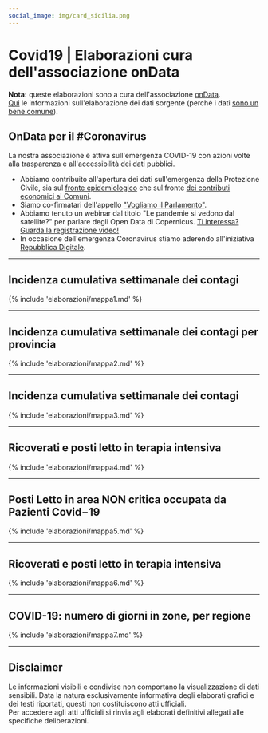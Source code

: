 ```yaml
---
social_image: img/card_sicilia.png
---
```


<style>
.md-typeset .md-typeset h1 {line-height: 0px!important;}
.md-typeset h2 {font-size: 0px!important; line-height: 0px!important; margin: 0px!important;}
/*.md-typeset {line-height: 0px!important;}*/
.md-typeset h1:target:before, .md-typeset h2:target:before, .md-typeset h3:target:before {padding-top: 2rem!important;}
</style>

# Covid19 | Elaborazioni cura dell'associazione onData

**Nota:** queste elaborazioni sono a cura dell'associazione [onData](https://ondata.it/). <br>[Qui](https://github.com/ondata/covid19italia/blob/master/elaborazioni/dpc_covid19/soglia250/README.md) le informazioni sull'elaborazione dei dati sorgente (perché i dati [sono un bene comune](https://datibenecomune.it/)).

## OnData per il #Coronavirus
<p>La nostra associazione è attiva sull'emergenza COVID-19 con azioni volte alla trasparenza e all'accessibilità dei dati pubblici.
		<ul>
<li>Abbiamo contribuito all'apertura dei dati sull'emergenza della Protezione Civile, sia sul <a href="http://blog.ondata.it/opendata-sul-coronavirus-e-successo-davvero/" target="_blank">fronte epidemiologico</a> che sul fronte <a href="https://www.lastampa.it/cronaca/2020/03/30/news/il-contributo-del-governo-comune-per-comune-cerca-quello-in-cui-abiti-scorprirai-quanto-denaro-arriva-1.38655519" target="_blank">dei contributi economici ai Comuni</a>.
</li>
<li>Siamo co-firmatari dell'appello <a href="http://blog.ondata.it/vogliamo-il-parlamento/" target="_blank">"Vogliamo il Parlamento"</a>.
</li>
<li>Abbiamo tenuto un webinar dal titolo "Le pandemie si vedono dal satellite?" per parlare degli Open Data di Copernicus. <a href="https://www.youtube.com/watch?v=t-GeIRZLWjM" target="_target">Ti interessa? Guarda la registrazione video!</a>
</li>
<li>In occasione dell'emergenza Coronavirus stiamo aderendo all'iniziativa <a href="https://innovazione.gov.it/it/repubblica-digitale/" target="_">Repubblica Digitale</a>.
</li>
</ul>
</p>

---

## Incidenza cumulativa settimanale dei contagi
{% include 'elaborazioni/mappa1.md' %}

---

## Incidenza cumulativa settimanale dei contagi per provincia
{% include 'elaborazioni/mappa2.md' %}

---

## Incidenza cumulativa settimanale dei contagi
{% include 'elaborazioni/mappa3.md' %}

---

## Ricoverati e posti letto in terapia intensiva
{% include 'elaborazioni/mappa4.md' %}

---

## Posti Letto in area NON critica occupata da Pazienti Covid−19
{% include 'elaborazioni/mappa5.md' %}

---

## Ricoverati e posti letto in terapia intensiva
{% include 'elaborazioni/mappa6.md' %}

---

## COVID-19: numero di giorni in zone, per regione
{% include 'elaborazioni/mappa7.md' %}

---

## Disclaimer
Le informazioni visibili e condivise non comportano la visualizzazione di dati sensibili. Data la natura esclusivamente informativa degli elaborati grafici e dei testi riportati, questi non costituiscono atti ufficiali. <br>Per accedere agli atti ufficiali si rinvia agli elaborati definitivi allegati alle specifiche deliberazioni.
